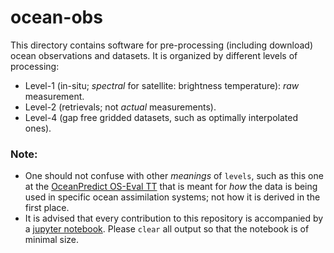 # ocean-obs

This directory contains software for pre-processing (including download) ocean observations 
and datasets. It is organized by different levels of processing:
- Level-1 (in-situ; _spectral_ for satellite: brightness temperature): _raw_ measurement.
- Level-2 (retrievals; not _actual_ measurements).
- Level-4 (gap free gridded datasets, such as optimally interpolated ones).

### Note:
- One should not confuse with other _meanings_ of `levels`, such as this one at the [OceanPredict OS-Eval TT](https://oceanpredict.org/observations-use/#section-argo-profiling-floats)
  that is meant for _how_ the data is being used in specific ocean assimilation systems; not how it is derived in the first place.
- It is advised that every contribution to this repository is accompanied by a [jupyter notebook](https://jupyter.org/). Please `clear` all output so that the notebook is of minimal size.
